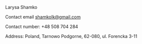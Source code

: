 Larysa Shamko

Contact email shamkolk@gmail.com

Contact number: +48 508 704 284

Address: Poland, Tarnowo Podgorne, 62-080, ul. Forencka 3-11
